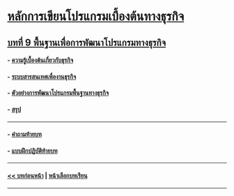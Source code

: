 # [หลักการเขียนโปรแกรมเบื้องต้นทางธุรกิจ](../README.md)
## [บทที่ 9 พื้นฐานเพื่อการพัฒนาโปรแกรมทางธุรกิจ](README.md)
#### - [ความรู้เบื้องต้นเกี่ยวกับธุรกิจ](0901.md)
#### - [ระบบสารสนเทศเพื่องานธุรกิจ](0902.md)
#### - [ตัวอย่างการพัฒนาโปรแกรมพื้นฐานทางธุรกิจ](0903.md)
#### - [สรุป](0910.md)
---
#### - [คำถามท้ายบท](0930.md)
#### - [แบบฝึกปฏิบัติท้ายบท](0950.md)
---
#### [<< บทก่อนหน้า](../Chapter08/README.md) | [หน้าเลือกบทเรียน](../README.md)
---
